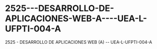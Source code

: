 # 2525---DESARROLLO-DE-APLICACIONES-WEB-A----UEA-L-UFPTI-004-A
2525 - DESARROLLO DE APLICACIONES WEB (A) -- UEA-L-UFPTI-004-A

